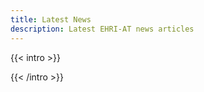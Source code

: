 ```yaml
---
title: Latest News
description: Latest EHRI-AT news articles
---
```


{{< intro >}}

{{< /intro >}}
